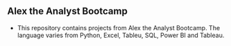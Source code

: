 ## Alex the Analyst Bootcamp
- This repository contains projects from Alex the Analyst Bootcamp. The language varies from Python, Excel, Tableu, SQL, Power BI and Tableau.

